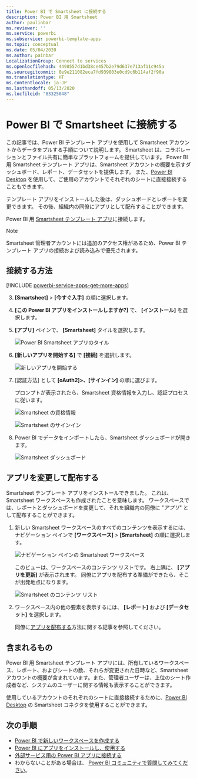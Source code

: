 ```yaml
---
title: Power BI で Smartsheet に接続する
description: Power BI 用 Smartsheet
author: paulinbar
ms.reviewer: ''
ms.service: powerbi
ms.subservice: powerbi-template-apps
ms.topic: conceptual
ms.date: 05/04/2020
ms.author: painbar
LocalizationGroup: Connect to services
ms.openlocfilehash: 4498557d1bd38ce457b2e79d637e713af11c945a
ms.sourcegitcommit: 0e9e211082eca7fd939803e0cd9c6b114af2f90a
ms.translationtype: HT
ms.contentlocale: ja-JP
ms.lasthandoff: 05/13/2020
ms.locfileid: "83325048"
---
```

# <a name="connect-to-smartsheet-with-power-bi"></a>Power BI で Smartsheet に接続する
この記事では、Power BI テンプレート アプリを使用して Smartsheet アカウントからデータをプルする手順について説明します。 Smartsheet は、コラボレーションとファイル共有に簡単なプラットフォームを提供しています。 Power BI 用 Smartsheet テンプレート アプリは、Smartsheet アカウントの概要を示すダッシュボード、レポート、データセットを提供します。 また、[Power BI Desktop](desktop-connect-to-data.md) を使用して、ご使用のアカウントでそれぞれのシートに直接接続することもできます。 

テンプレート アプリをインストールした後は、ダッシュボードとレポートを変更できます。 その後、組織内の同僚にアプリとして配布することができます。

Power BI 用 [Smartsheet テンプレート アプリ](https://app.powerbi.com/groups/me/getapps/services/pbi-contentpacks.pbiapps-smartsheet)に接続します。

>[!NOTE]
>Smartsheet 管理者アカウントには追加のアクセス権があるため、Power BI テンプレート アプリの接続および読み込みで優先されます。

## <a name="how-to-connect"></a>接続する方法

[!INCLUDE [powerbi-service-apps-get-more-apps](../includes/powerbi-service-apps-get-more-apps.md)]

3. **[Smartsheet]** \> **[今すぐ入手]** の順に選択します。
4. **[この Power BI アプリをインストールしますか?]** で、 **[インストール]** を選択します。
4. **[アプリ]** ペインで、 **[Smartsheet]** タイルを選択します。

    ![Power BI Smartsheet アプリのタイル](media/service-connect-to-smartsheet/power-bi-smartsheet-tile.png)

6. **[新しいアプリを開始する]** で **[接続]** を選択します。

    ![新しいアプリを開始する](media/service-connect-to-zendesk/power-bi-new-app-connect-get-started.png)

4. [認証方法] として **[oAuth2]\>、[サインイン]** の順に選びます。
   
   プロンプトが表示されたら、Smartsheet 資格情報を入力し、認証プロセスに従います。
   
   ![Smartsheet の資格情報](media/service-connect-to-smartsheet/creds.png)
   
   ![Smartsheet のサインイン](media/service-connect-to-smartsheet/creds2.png)

5. Power BI でデータをインポートしたら、Smartsheet ダッシュボードが開きます。
   
   ![Smartsheet ダッシュボード](media/service-connect-to-smartsheet/power-bi-smartsheet-dashboard.png)

## <a name="modify-and-distribute-your-app"></a>アプリを変更して配布する

Smartsheet テンプレート アプリをインストールできました。 これは、Smartsheet ワークスペースも作成されたことを意味します。 ワークスペースでは、レポートとダッシュボードを変更して、それを組織内の同僚に "*アプリ*" として配布することができます。 

1. 新しい Smartsheet ワークスペースのすべてのコンテンツを表示するには、ナビゲーション ペインで **[ワークスペース]**  >  **[Smartsheet]** の順に選択します。 

    ![ナビゲーション ペインの Smartsheet ワークスペース](media/service-connect-to-smartsheet/power-bi-smartsheet-workspace.png)

    このビューは、ワークスペースのコンテンツ リストです。 右上隅に、 **[アプリを更新]** が表示されます。 同僚にアプリを配布する準備ができたら、そこが出発地点になります。 

    ![Smartsheet のコンテンツ リスト](media/service-connect-to-smartsheet/power-bi-smartsheet-workspace-content.png)

2. ワークスペース内の他の要素を表示するには、 **[レポート]** および **[データセット]** を選択します。

    同僚に[アプリを配布する](../collaborate-share/service-create-distribute-apps.md)方法に関する記事を参照してください。

## <a name="whats-included"></a>含まれるもの
Power BI 用 Smartsheet テンプレート アプリには、所有しているワークスペース、レポート、およびシートの数、それらが変更された日時など、Smartsheet アカウントの概要が含まれています。また、管理者ユーザーは、上位のシート作成者など、システムのユーザーに関する情報も表示することができます。  

使用しているアカウントのそれぞれのシートに直接接続するために、[Power BI Desktop](desktop-connect-to-data.md) の Smartsheet コネクタを使用することができます。  

## <a name="next-steps"></a>次の手順

* [Power BI で新しいワークスペースを作成する](../collaborate-share/service-create-the-new-workspaces.md)
* [Power BI にアプリをインストールし、使用する](../consumer/end-user-apps.md)
* [外部サービス用の Power BI アプリに接続する](service-connect-to-services.md)
* わからないことがある場合は、 [Power BI コミュニティで質問してみてください](https://community.powerbi.com/)。